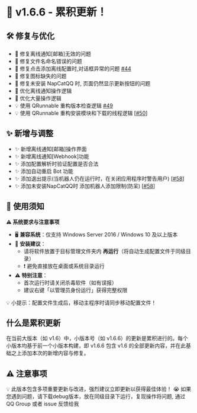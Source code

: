 # 🚀 v1.6.6 - 累积更新！

## 🛠 修复与优化
- 🐛 修复离线通知[邮箱]无效的问题
- 🐛 修复文件名命名错误的问题
- 🐛 修复点击添加离线配置时,对话框异常的问题 [#44](https://github.com/NapNeko/NapCatQQ-Desktop/issues/44)
- 🐛 修复图标缺失的问题
- 🐛 修复未安装 NapCatQQ 时, 页面仍然显示更新按钮的问题
- 🌟 优化离线通知操作逻辑
- 🌟 优化大量操作逻辑
- 💡 使用 QRunnable 重构版本检查逻辑 [#49](https://github.com/NapNeko/NapCatQQ-Desktop/issues/49)
- 💡 使用 QRunnable 重构安装模块和下载的线程逻辑 [[#50](https://github.com/NapNeko/NapCatQQ-Desktop/issues/50)]

## ✨ 新增与调整
- ✨ 新增离线通知[邮箱]操作界面
- ✨ 新增离线通知[Webhook]功能
- ✨ 添加配置解析时验证配置是否合法
- ✨ 添加自动重启 Bot 功能
- ✨ 添加退出提示(当机器人仍在运行时，在关闭应用程序时警告用户) [[#58](https://github.com/NapNeko/NapCatQQ-Desktop/issues/58)]
- ✨ 添加未安装NapCatQQ时 添加机器人添加限制(防呆) [[#58](https://github.com/NapNeko/NapCatQQ-Desktop/issues/58)]

## 📝 使用须知

**⚠️ 系统要求与注意事项**  
- 🖥️ **兼容系统**：仅支持 Windows Server 2016 / Windows 10 及以上版本  
- 📂 **安装建议**：  
  - 请将软件放置于目标管理文件夹内 **再运行**（将自动生成配置文件于同级目录）  
  - ❗ 避免直接放在桌面或系统目录运行  
- ⚠️ **特别注意**：  
  - 首次运行时请关闭杀毒软件（如有误报）  
  - 建议右键「以管理员身份运行」获得完整权限  

💡 小提示：配置文件生成后，移动主程序时请同步移动配置文件！  

## 什么是累积更新
在当前大版本（如 v1.6）中，小版本号（如 v1.6.6）的更新是累积进行的。每个小版本均基于前一个小版本构建，即 v1.6.6 包含 v1.6 的全部更新内容，并在此基础之上添加本次的新增内容与修复。

## ⚠️ 注意事项
💡 此版本包含多项重要更新与改进，强烈建议立即更新以获得最佳体验！
😭 如果您遇到问题，请下载debug版本，放在同级目录下运行，复现操作将问题, 通过 QQ Group 或者 issue 反馈给我